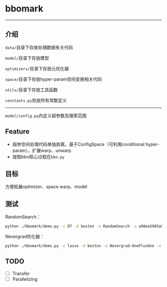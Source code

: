 # bbomark

---

## 介绍

`data/`目录下存放处理数据有关代码

`model/`目录下存放模型

`optimizers/`目录下存放元优化器

`space/`目录下存放hyper-param空间变换相关代码

`utils/`目录下存放工具函数

`constants.py`存放所有常数定义

---

`model/config.py`内定义超参数及搜索范围

## Feature

- 超参空间处理代码单独剥离，基于ConfigSpace（可利用conditional hyper-param），扩展warp、unwarp
- 提取bbo核心过程在`bbo.py`

## 目标

方便拓展optimizer、space warp、model

## 测试

RandomSearch：

```bash
python ./bbomark/demo.py -c DT -d boston -o RandomSearch -u a98ee5903a9d5a5480d40ce9c81d7c86 -m mae -n 15 -p 1
```

Nevergrad优化器：

```bash
python ./bbomark/demo.py -c lasso -d boston -o Nevergrad-OnePlusOne -u a98ee5903a9d5a5480d40ce9c81d7c86 -m mae -n 50 -p 1
```

## TODO

- [ ] Transfer
- [ ] Parallelizing